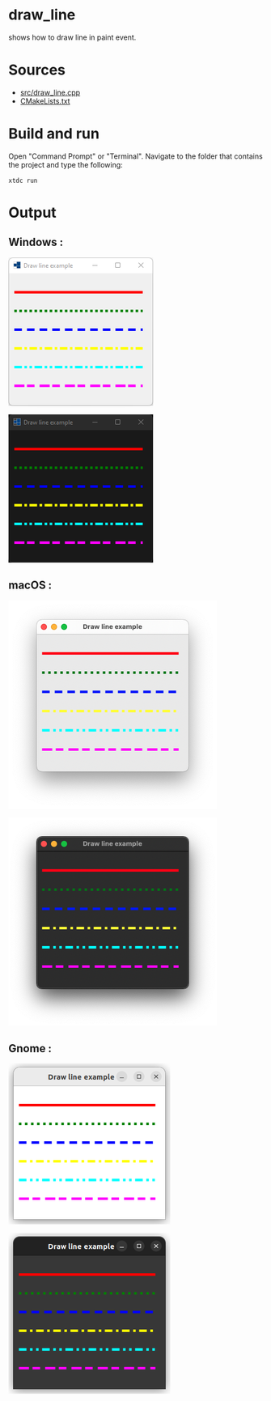 # draw_line

shows how to draw line in paint event.

# Sources

* [src/draw_line.cpp](src/draw_line.cpp)
* [CMakeLists.txt](CMakeLists.txt)

# Build and run

Open "Command Prompt" or "Terminal". Navigate to the folder that contains the project and type the following:

```shell
xtdc run
```

# Output

## Windows :

![Screenshot](../../../../docs/pictures/examples/draw_line_w.png)

![Screenshot](../../../../docs/pictures/examples/draw_line_wd.png)

## macOS :

![Screenshot](../../../../docs/pictures/examples/draw_line_m.png)

![Screenshot](../../../../docs/pictures/examples/draw_line_md.png)

## Gnome :

![Screenshot](../../../../docs/pictures/examples/draw_line_g.png)

![Screenshot](../../../../docs/pictures/examples/draw_line_gd.png)
